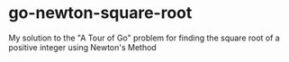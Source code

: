 # go-newton-square-root
My solution to the "A Tour of Go" problem for finding the square root of a positive integer using Newton's Method

